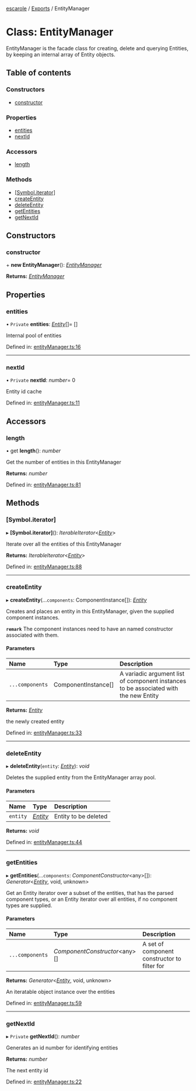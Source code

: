 [escarole](../README.md) / [Exports](../modules.md) / EntityManager

# Class: EntityManager

EntityManager is the facade class for creating, delete and querying Entities, by
keeping an internal array of Entity objects.

## Table of contents

### Constructors

- [constructor](entitymanager.md#constructor)

### Properties

- [entities](entitymanager.md#entities)
- [nextId](entitymanager.md#nextid)

### Accessors

- [length](entitymanager.md#length)

### Methods

- [[Symbol.iterator]](entitymanager.md#[symbol.iterator])
- [createEntity](entitymanager.md#createentity)
- [deleteEntity](entitymanager.md#deleteentity)
- [getEntities](entitymanager.md#getentities)
- [getNextId](entitymanager.md#getnextid)

## Constructors

### constructor

\+ **new EntityManager**(): [*EntityManager*](entitymanager.md)

**Returns:** [*EntityManager*](entitymanager.md)

## Properties

### entities

• `Private` **entities**: [*Entity*](entity.md)[]= []

Internal pool of entities

Defined in: [entityManager.ts:16](https://github.com/Ezbob/Escarole/blob/5221bf1/src/entityManager.ts#L16)

___

### nextId

• `Private` **nextId**: *number*= 0

Entity id cache

Defined in: [entityManager.ts:11](https://github.com/Ezbob/Escarole/blob/5221bf1/src/entityManager.ts#L11)

## Accessors

### length

• get **length**(): *number*

Get the number of entities in this EntityManager

**Returns:** *number*

Defined in: [entityManager.ts:81](https://github.com/Ezbob/Escarole/blob/5221bf1/src/entityManager.ts#L81)

## Methods

### [Symbol.iterator]

▸ **[Symbol.iterator]**(): *IterableIterator*<[*Entity*](entity.md)\>

Iterate over all the entities of this EntityManager

**Returns:** *IterableIterator*<[*Entity*](entity.md)\>

Defined in: [entityManager.ts:88](https://github.com/Ezbob/Escarole/blob/5221bf1/src/entityManager.ts#L88)

___

### createEntity

▸ **createEntity**(...`components`: ComponentInstance[]): [*Entity*](entity.md)

Creates and places an entity in this EntityManager, given the supplied component instances.

**`remark`** The component instances need to have an named constructor associated with them.

#### Parameters

| Name | Type | Description |
| :------ | :------ | :------ |
| `...components` | ComponentInstance[] | A variadic argument list of component instances to be associated with the new Entity |

**Returns:** [*Entity*](entity.md)

the newly created entity

Defined in: [entityManager.ts:33](https://github.com/Ezbob/Escarole/blob/5221bf1/src/entityManager.ts#L33)

___

### deleteEntity

▸ **deleteEntity**(`entity`: [*Entity*](entity.md)): *void*

Deletes the supplied entity from the EntityManager array pool.

#### Parameters

| Name | Type | Description |
| :------ | :------ | :------ |
| `entity` | [*Entity*](entity.md) | Entity to be deleted |

**Returns:** *void*

Defined in: [entityManager.ts:44](https://github.com/Ezbob/Escarole/blob/5221bf1/src/entityManager.ts#L44)

___

### getEntities

▸ **getEntities**(...`components`: *ComponentConstructor*<any\>[]): *Generator*<[*Entity*](entity.md), void, unknown\>

Get an Entity iterator over a subset of the entities, that has the parsed component types, or
an Entity iterator over all entities, if no component types are supplied.

#### Parameters

| Name | Type | Description |
| :------ | :------ | :------ |
| `...components` | *ComponentConstructor*<any\>[] | A set of component constructor to filter for |

**Returns:** *Generator*<[*Entity*](entity.md), void, unknown\>

An iteratable object instance over the entities

Defined in: [entityManager.ts:59](https://github.com/Ezbob/Escarole/blob/5221bf1/src/entityManager.ts#L59)

___

### getNextId

▸ `Private` **getNextId**(): *number*

Generates an id number for identifying entities

**Returns:** *number*

The next entity id

Defined in: [entityManager.ts:22](https://github.com/Ezbob/Escarole/blob/5221bf1/src/entityManager.ts#L22)
